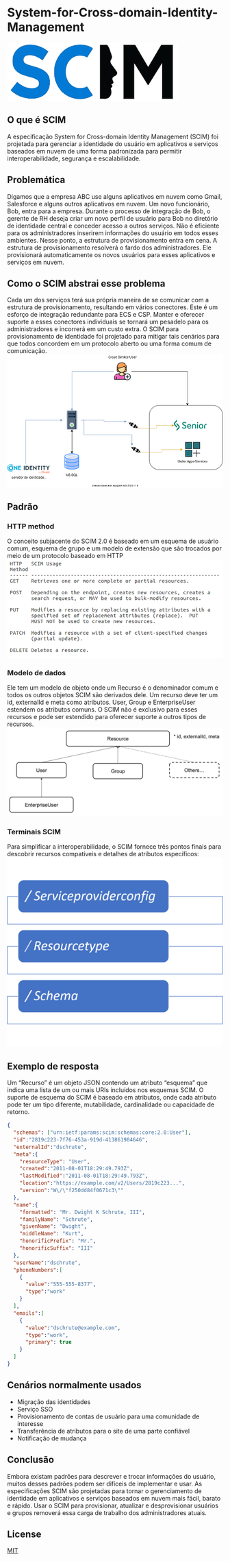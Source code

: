 # System-for-Cross-domain-Identity-Management

<img src="imagens/icone.png"/>

## O que é SCIM

A especificação System for Cross-domain Identity Management (SCIM) foi projetada para gerenciar a identidade do usuário em aplicativos e serviços baseados em nuvem de uma forma padronizada para permitir interoperabilidade, segurança e escalabilidade.


## Problemática
Digamos que a empresa ABC use alguns aplicativos em nuvem como Gmail, Salesforce e alguns outros aplicativos em nuvem. Um novo funcionário, Bob, entra para a empresa. Durante o processo de integração de Bob, o gerente de RH deseja criar um novo perfil de usuário para Bob no diretório de identidade central e conceder acesso a outros serviços. Não é eficiente para os administradores inserirem informações do usuário em todos esses ambientes. Nesse ponto, a estrutura de provisionamento entra em cena. A estrutura de provisionamento resolverá o fardo dos administradores. Ele provisionará automaticamente os novos usuários para esses aplicativos e serviços em nuvem.

## Como o SCIM abstrai esse problema
Cada um dos serviços terá sua própria maneira de se comunicar com a estrutura de provisionamento, resultando em vários conectores. Este é um esforço de integração redundante para ECS e CSP. Manter e oferecer suporte a esses conectores individuais se tornará um pesadelo para os administradores e incorrerá em um custo extra. O SCIM para provisionamento de identidade foi projetado para mitigar tais cenários para que todos concordem em um protocolo aberto ou uma forma comum de comunicação.
<img src="imagens/connectors.png"/>

## Padrão

### HTTP method
O conceito subjacente do SCIM 2.0 é baseado em um esquema de usuário comum, esquema de grupo e um modelo de extensão que são trocados por meio de um protocolo baseado em HTTP
<img src="imagens/httpMetdo.png"/>

### Modelo de dados
Ele tem um modelo de objeto onde um Recurso é o denominador comum e todos os outros objetos SCIM são derivados dele. Um recurso deve ter um id, externalId e meta como atributos. User, Group e EnterpriseUser estendem os atributos comuns. O SCIM não é exclusivo para esses recursos e pode ser estendido para oferecer suporte a outros tipos de recursos.
<img src="imagens/resource.png"/>

### Terminais SCIM
Para simplificar a interoperabilidade, o SCIM fornece três pontos finais para descobrir recursos compatíveis e detalhes de atributos específicos:
<img src="imagens/terminais.png"/>

## Exemplo de resposta
Um “Recurso” é um objeto JSON contendo um atributo “esquema” que indica uma lista de um ou mais URIs incluídos nos esquemas SCIM. O suporte de esquema do SCIM é baseado em atributos, onde cada atributo pode ter um tipo diferente, mutabilidade, cardinalidade ou capacidade de retorno. 

```json
{
  "schemas": ["urn:ietf:params:scim:schemas:core:2.0:User"],
  "id":"2819c223-7f76-453a-919d-413861904646",
  "externalId":"dschrute",
  "meta":{
    "resourceType": "User",
    "created":"2011-08-01T18:29:49.793Z",
    "lastModified":"2011-08-01T18:29:49.793Z",
    "location":"https://example.com/v2/Users/2819c223...",
    "version":"W\/\"f250dd84f0671c3\""
  },
  "name":{
    "formatted": "Mr. Dwight K Schrute, III",
    "familyName": "Schrute",
    "givenName": "Dwight",
    "middleName": "Kurt",
    "honorificPrefix": "Mr.",
    "honorificSuffix": "III"
  },
  "userName":"dschrute",
  "phoneNumbers":[
    {
      "value":"555-555-8377",
      "type":"work"
    }
  ],
  "emails":[
    {
      "value":"dschrute@example.com",
      "type":"work",
      "primary": true
    }
  ]
}


```

## Cenários normalmente usados

- Migração das identidades
- Serviço SSO
- Provisionamento de contas de usuário para uma comunidade de interesse
- Transferência de atributos para o site de uma parte confiável
- Notificação de mudança

## Conclusão
Embora existam padrões para descrever e trocar informações do usuário, muitos desses padrões podem ser difíceis de implementar e usar. As especificações SCIM são projetadas para tornar o gerenciamento de identidade em aplicativos e serviços baseados em nuvem mais fácil, barato e rápido.
Usar o SCIM para provisionar, atualizar e desprovisionar usuários e grupos removerá essa carga de trabalho dos administradores atuais.
## License
[MIT](https://choosealicense.com/licenses/mit/)

